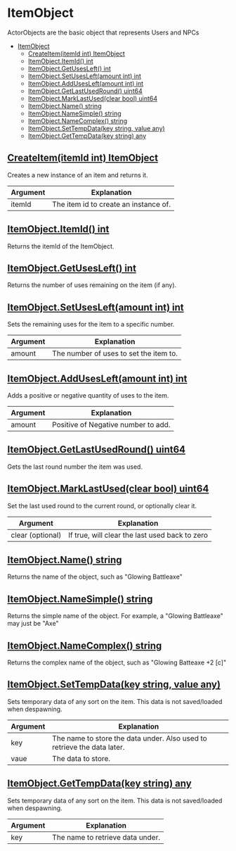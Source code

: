 # ItemObject

ActorObjects are the basic object that represents Users and NPCs

- [ItemObject](#itemobject)
  - [CreateItem(itemId int) ItemObject ](#createitemitemid-int-itemobject-)
  - [ItemObject.ItemId() int](#itemobjectitemid-int)
  - [ItemObject.GetUsesLeft() int](#itemobjectgetusesleft-int)
  - [ItemObject.SetUsesLeft(amount int) int](#itemobjectsetusesleftamount-int-int)
  - [ItemObject.AddUsesLeft(amount int) int](#itemobjectaddusesleftamount-int-int)
  - [ItemObject.GetLastUsedRound() uint64](#itemobjectgetlastusedround-uint64)
  - [ItemObject.MarkLastUsed(clear bool) uint64](#itemobjectmarklastusedclear-bool-uint64)
  - [ItemObject.Name() string](#itemobjectname-string)
  - [ItemObject.NameSimple() string](#itemobjectnamesimple-string)
  - [ItemObject.NameComplex() string](#itemobjectnamecomplex-string)
  - [ItemObject.SetTempData(key string, value any)](#itemobjectsettempdatakey-string-value-any)
  - [ItemObject.GetTempData(key string) any](#itemobjectgettempdatakey-string-any)

## [CreateItem(itemId int) ItemObject ](/scripting/item_func.go)
Creates a new instance of an item and returns it.

|  Argument | Explanation |
| --- | --- |
| itemId | The item id to create an instance of. |

## [ItemObject.ItemId() int](/scripting/item_func.go)
Returns the itemId of the ItemObject.

## [ItemObject.GetUsesLeft() int](/scripting/item_func.go)
Returns the number of uses remaining on the item (if any).

## [ItemObject.SetUsesLeft(amount int) int](/scripting/item_func.go)
Sets the remaining uses for the item to a specific number.

|  Argument | Explanation |
| --- | --- |
| amount | The number of uses to set the item to. |

## [ItemObject.AddUsesLeft(amount int) int](/scripting/item_func.go)
Adds a positive or negative quantity of uses to the item.

|  Argument | Explanation |
| --- | --- |
| amount | Positive of Negative number to add. |

## [ItemObject.GetLastUsedRound() uint64](/scripting/item_func.go)
Gets the last round number the item was used.

## [ItemObject.MarkLastUsed(clear bool) uint64](/scripting/item_func.go)
Set the last used round to the current round, or optionally clear it.

|  Argument | Explanation |
| --- | --- |
| clear (optional) | If true, will clear the last used back to zero |

## [ItemObject.Name() string](/scripting/item_func.go)
Returns the name of the object, such as "Glowing Battleaxe"

## [ItemObject.NameSimple() string](/scripting/item_func.go)
Returns the simple name of the object. For example, a "Glowing Battleaxe" may just be "Axe"

## [ItemObject.NameComplex() string](/scripting/item_func.go)
Returns the complex name of the object, such as "Glowing Batteaxe +2 [c]"

## [ItemObject.SetTempData(key string, value any)](/scripting/item_func.go)
Sets temporary data of any sort on the item. This data is not saved/loaded when despawning.

|  Argument | Explanation |
| --- | --- |
| key | The name to store the data under. Also used to retrieve the data later. |
| vaue | The data to store. |

## [ItemObject.GetTempData(key string) any](/scripting/item_func.go)
Sets temporary data of any sort on the item. This data is not saved/loaded when despawning.

|  Argument | Explanation |
| --- | --- |
| key | The name to retrieve data under. |
